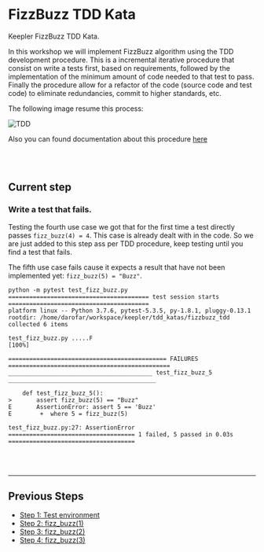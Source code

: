 # FizzBuzz TDD Kata

Keepler FizzBuzz TDD Kata.

In this workshop we will implement FizzBuzz algorithm using the TDD development procedure. This is a incremental 
iterative procedure that consist on write a tests first, based on requirements, followed by the implementation of the 
minimum amount of code needed to that test to pass. Finally the procedure allow for a refactor of the code (source code
and test code) to eliminate redundancies, commit to higher standards, etc. 

The following image resume this process: 

![TDD](https://upload.wikimedia.org/wikipedia/commons/0/0b/TDD_Global_Lifecycle.png)

Also you can found documentation about this procedure [here](https://en.wikipedia.org/wiki/Test-driven_development)

<br />
<br />

## Current step

### Write a test that fails. 
Testing the fourth use case we got that for the first time a test directly passes `fizz_buzz(4) = 4`. This case is 
already dealt with in the code. So we are just added to this step ass per TDD procedure, keep testing until you find a 
test that fails. 

The fifth use case fails cause it expects a result that have not been implemented yet: `fizz_buzz(5) = "Buzz"`. 

```
python -m pytest test_fizz_buzz.py 
======================================== test session starts ========================================
platform linux -- Python 3.7.6, pytest-5.3.5, py-1.8.1, pluggy-0.13.1
rootdir: /home/darofar/workspace/keepler/tdd_katas/fizzbuzz_tdd
collected 6 items                                                                                   

test_fizz_buzz.py .....F                                                                      [100%]

============================================= FAILURES ==============================================
_________________________________________ test_fizz_buzz_5 __________________________________________

    def test_fizz_buzz_5():
>       assert fizz_buzz(5) == "Buzz"
E       AssertionError: assert 5 == 'Buzz'
E        +  where 5 = fizz_buzz(5)

test_fizz_buzz.py:27: AssertionError
==================================== 1 failed, 5 passed in 0.03s ====================================
``` 

<br />
<br />
<hr />

## Previous Steps

- [Step 1: Test environment](https://github.com/darofar/fizzbuzz_tdd/blob/3836e05c9f868c29cfb77241c703259afbd98d21/README.md)
- [Step 2: fizz_buzz(1)](https://github.com/darofar/fizzbuzz_tdd/blob/8ae70a62115a3ab44c30463d2da2e6b359c1f587/README.md)
- [Step 3: fizz_buzz(2)](https://github.com/darofar/fizzbuzz_tdd/blob/ba1d482ad49d06e414438b9f8983ed6a2ce251dd/README.md)
- [Step 4: fizz_buzz(3)](https://github.com/darofar/fizzbuzz_tdd/blob/0c449473984dd9d24de5969cc5b3f095963bd6b3/README.md)